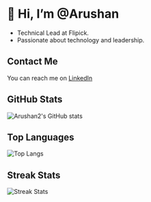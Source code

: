 # 👋 Hi, I’m @Arushan

- Technical Lead at Flipick.
- Passionate about technology and leadership.

## Contact Me
You can reach me on [LinkedIn](https://www.linkedin.com/in/your-linkedin-profile)

## GitHub Stats
![Arushan2's GitHub stats](https://github-readme-stats.vercel.app/api?username=Arushan2&count_private=true&show_icons=true&theme=radical)

## Top Languages
![Top Langs](https://github-readme-stats.vercel.app/api/top-langs/?username=Arushan2&count_private=true&theme=radical)

## Streak Stats
![Streak Stats](https://github-readme-streak-stats.herokuapp.com/?user=Arushan2&theme=radical)



<!---
Arushan2/Arushan2 is a ✨ special ✨ repository because its `README.md` (this file) appears on your GitHub profile.
You can click the Preview link to take a look at your changes.
--->
